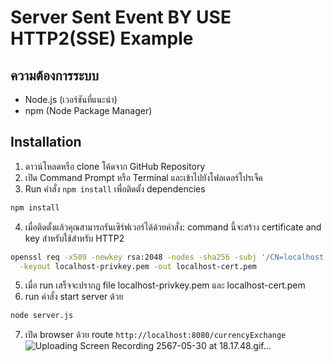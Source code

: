 # Server Sent Event BY USE HTTP2(SSE) Example 

## ความต้องการระบบ

- Node.js (เวอร์ชันที่แนะนำ)
- npm (Node Package Manager) 

## Installation

1. ดาวน์โหลดหรือ clone โค้ดจาก GitHub Repository
2. เปิด Command Prompt หรือ Terminal และเข้าไปยังโฟลเดอร์โปรเจ็ค
3. Run คำสั่ง `npm install` เพื่อติดตั้ง dependencies

```bash
npm install
```


4. เมื่อติดตั้งแล้วคุณสามารถรันเซิร์ฟเวอร์ได้ด้วยคำสั่ง: command นี้จะสร้าง certificate and key สำหรับใช้สำหรับ HTTP2

```bash
openssl req -x509 -newkey rsa:2048 -nodes -sha256 -subj '/CN=localhost' \
  -keyout localhost-privkey.pem -out localhost-cert.pem
```
5. เมื่อ run เสร็จจะปรากฏ file localhost-privkey.pem และ localhost-cert.pem
6. run คำสั่ง start server ด้วย
```bash
node server.js
```

7. เปิด browser ด้วย route `http://localhost:8080/currencyExchange`
![Uploading Screen Recording 2567-05-30 at 18.17.48.gif…]()
